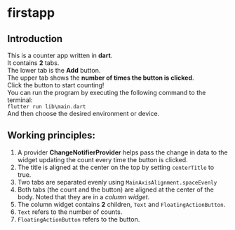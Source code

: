 # firstapp
<h2>Introduction</h2>

This is a counter app written in **dart**.  
It contains **2** tabs.  
The lower tab is the **Add** button.  
The upper tab shows the **number of times the button is clicked**.  
Click the button to start counting!    
You can run the program by executing the following command to the terminal:  
`flutter run lib\main.dart`  
And then choose the desired environment or device.

<h2>Working principles:</h2>

1. A provider **ChangeNotifierProvider** helps pass the change in data to the widget updating the count every time the button is clicked.
2. The title is aligned at the center on the top by setting `centerTitle` to true.
3. Two tabs are separated evenly using `MainAxisAlignment.spaceEvenly`
4. Both tabs (the count and the button) are aligned at the center of the body. Noted that they are in a *column widget*.
5. The column widget contains **2** children, `Text` and `FloatingActionButton`.
6. `Text` refers to the number of counts.
7. `FloatingActionButton` refers to the button.
